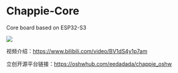 # Chappie-Core
Core board based on ESP32-S3

![](https://github.com/Forairaaaaa/Chappie-Core/blob/main/4.Pics/keyshot.18.png?raw=true)

视频介绍：https://www.bilibili.com/video/BV1dS4y1p7am

立创开源平台链接：https://oshwhub.com/eedadada/chappie_oshw
